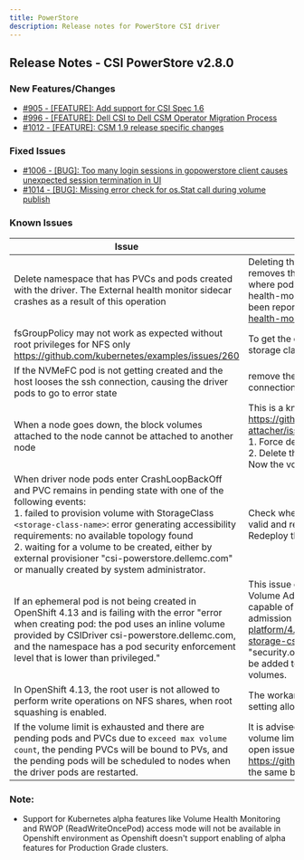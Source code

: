 ```yaml
---
title: PowerStore
description: Release notes for PowerStore CSI driver
---
```


## Release Notes - CSI PowerStore v2.8.0




### New Features/Changes

- [#905 - [FEATURE]: Add support for CSI Spec 1.6](https://github.com/dell/csm/issues/905)
- [#996 - [FEATURE]: Dell CSI to Dell CSM Operator Migration Process](https://github.com/dell/csm/issues/996)
- [#1012 - [FEATURE]: CSM 1.9 release specific changes](https://github.com/dell/csm/issues/1012)

### Fixed Issues

- [#1006 - [BUG]: Too many login sessions in gopowerstore client causes unexpected session termination in UI](https://github.com/dell/csm/issues/1006)
- [#1014 - [BUG]: Missing error check for os.Stat call during volume publish](https://github.com/dell/csm/issues/1014)

### Known Issues

| Issue                                                                                                                                      | Resolution or workaround, if known                                                                                                                                                                                                                                                                                                      |
|--------------------------------------------------------------------------------------------------------------------------------------------|-----------------------------------------------------------------------------------------------------------------------------------------------------------------------------------------------------------------------------------------------------------------------------------------------------------------------------------------|
| Delete namespace that has PVCs and pods created with the driver. The External health monitor sidecar crashes as a result of this operation | Deleting the namespace deletes the PVCs first and then removes the pods in the namespace. This brings a condition where pods exist without their PVCs and causes the external-health-monitor sidecar to crash. This is a known issue and has been reported at https://github.com/kubernetes-csi/external-health-monitor/issues/100 <br> |
| fsGroupPolicy may not work as expected without root privileges for NFS only<br/>https://github.com/kubernetes/examples/issues/260          | To get the desired behavior set "allowRoot: "true" in the storage class parameter                                                                                                                                                                                                                                                       |
| If the NVMeFC pod is not getting created and the host looses the ssh connection, causing the driver pods to go to error state              | remove the nvme_tcp module from the host incase of NVMeFC connection                                                                                                                                                                                                                                                                    |
| When a node goes down, the block volumes attached to the node cannot be attached to another node                                           | This is a known issue and has been reported at https://github.com/kubernetes-csi/external-attacher/issues/215. Workaround: <br /> 1. Force delete the pod running on the node that went down <br /> 2. Delete the volumeattachment to the node that went down. <br /> Now the volume can be attached to the new node.                   |
| When driver node pods enter CrashLoopBackOff and PVC remains in pending state with one of the following events:<br /> 1. failed to provision volume with StorageClass `<storage-class-name>`: error generating accessibility requirements: no available topology found <br /> 2. waiting for a volume to be created, either by external provisioner "csi-powerstore.dellemc.com" or manually created by system administrator.  | Check whether all array details present in the secret file are valid and remove any invalid entries if present. <br/>Redeploy the driver.  |
| If an ephemeral pod is not being created in OpenShift 4.13 and is failing with the error "error when creating pod: the pod uses an inline volume provided by CSIDriver csi-powerstore.dellemc.com, and the namespace has a pod security enforcement level that is lower than privileged." | This issue occurs because OpenShift 4.13 introduced the CSI Volume Admission plugin to restrict the use of a CSI driver capable of provisioning CSI ephemeral volumes during pod admission (https://docs.openshift.com/container-platform/4.13/storage/container_storage_interface/ephemeral-storage-csi-inline.html). Therefore, an additional label "security.openshift.io/csi-ephemeral-volume-profile" needs to be added to the CSIDriver object to support inline ephemeral volumes. |
| In OpenShift 4.13, the root user is not allowed to perform write operations on NFS shares, when root squashing is enabled. | The workaround for this issue is to disable root squashing by setting allowRoot: "true" in the NFS storage class. |
| If the volume limit is exhausted and there are pending pods and PVCs due to `exceed max volume count`, the pending PVCs will be bound to PVs, and the pending pods will be scheduled to nodes when the driver pods are restarted. | It is advised not to have any pending pods or PVCs once the volume limit per node is exhausted on a CSI Driver. There is an open issue reported with Kubenetes at https://github.com/kubernetes/kubernetes/issues/95911 with the same behavior. |

### Note:

- Support for Kubernetes alpha features like Volume Health Monitoring and RWOP (ReadWriteOncePod) access mode will not be available in Openshift environment as Openshift doesn't support enabling of alpha features for Production Grade clusters.
